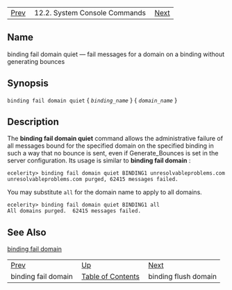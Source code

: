 |     |     |     |
| --- | --- | --- |
| [Prev](console_commands.binding_fail_domain)  | 12.2. System Console Commands |  [Next](console_commands.binding_flush_domain.php) |

<a name="console_commands.binding_fail_domain_quiet"></a>
## Name

binding fail domain quiet — fail messages for a domain on a binding without generating bounces

## Synopsis

`binding fail domain quiet` { *`binding_name`* } { *`domain_name`* }

<a name="idp15438096"></a>
## Description

The **binding fail domain quiet**                   command allows the administrative failure of all messages bound for the specified domain on the specified binding in such a way that no bounce is sent, even if Generate_Bounces is set in the server configuration. Its usage is similar to **binding fail domain** :

```
ecelerity> binding fail domain quiet BINDING1 unresolvableproblems.com
unresolvableproblems.com purged, 62415 messages failed.
```

You may substitute `all` for the domain name to apply to all domains.

```
ecelerity> binding fail domain quiet BINDING1 all
All domains purged.  62415 messages failed.
```
<a name="idp15443024"></a>
## See Also

[binding fail domain](console_commands.binding_fail_domain "binding fail domain")

|     |     |     |
| --- | --- | --- |
| [Prev](console_commands.binding_fail_domain)  | [Up](console.commands.non-module.php) |  [Next](console_commands.binding_flush_domain.php) |
| binding fail domain  | [Table of Contents](index) |  binding flush domain |
